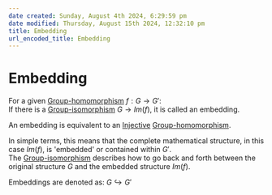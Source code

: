 ```yaml
---  
date created: Sunday, August 4th 2024, 6:29:59 pm  
date modified: Thursday, August 15th 2024, 12:32:10 pm  
title: Embedding  
url_encoded_title: Embedding  
---  
```

# Embedding  
For a given [Group-homomorphism](./Morphisms/Group-homomorphism.md) $f: G \rightarrow G'$:   
If there is a [Group-isomorphism](./Morphisms/Group-isomorphism.md) $G \rightarrow Im(f)$, it is called an embedding.  
  
An embedding is equivalent to an [Injective](../Mapping/Injective.md) [Group-homomorphism](./Morphisms/Group-homomorphism.md).  
  
In simple terms, this means that the complete mathematical structure, in this case $Im(f)$, is 'embedded' or contained within $G'$.  
The [Group-isomorphism](./Morphisms/Group-isomorphism.md) describes how to go back and forth between the original structure $G$ and the embedded structure $Im(f)$.  
  
Embeddings are denoted as: $G\hookrightarrow G'$
